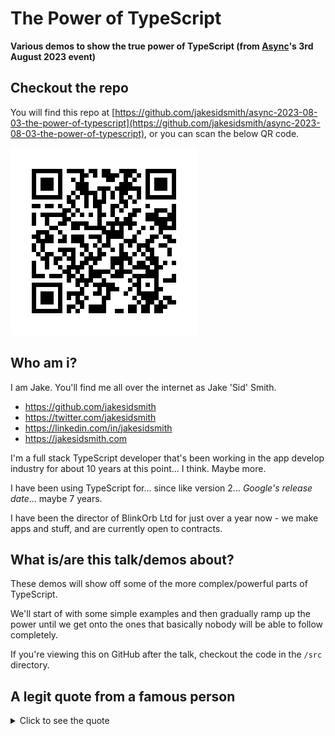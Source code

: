 # The Power of TypeScript

**Various demos to show the true power of TypeScript (from [Async](https://asyncjs.com)'s 3rd August 2023 event)**

## Checkout the repo

You will find this repo at [https://github.com/jakesidsmith/async-2023-08-03-the-power-of-typescript](https://github.com/jakesidsmith/async-2023-08-03-the-power-of-typescript), or you can scan the below QR code.


![QR Code link to repository](/images/qr-code.png)

## Who am i?

I am Jake. You'll find me all over the internet as Jake 'Sid' Smith.

- https://github.com/jakesidsmith
- https://twitter.com/jakesidsmith
- https://linkedin.com/in/jakesidsmith
- https://jakesidsmith.com

I'm a full stack TypeScript developer that's been working in the app develop industry for about 10 years at this point... I think. Maybe more.

I have been using TypeScript for... since like version 2... _Google's release date_... maybe 7 years.

I have been the director of BlinkOrb Ltd for just over a year now - we make apps and stuff, and are currently open to contracts.

## What is/are this talk/demos about?

These demos will show off some of the more complex/powerful parts of TypeScript.

We'll start of with some simple examples and then gradually ramp up the power until we get onto the ones that basically nobody will be able to follow completely.

If you're viewing this on GitHub after the talk, checkout the code in the `/src` directory.

## A legit quote from a famous person

<details>
  <summary>Click to see the quote</summary>

![You underestimate the power of the TypeScript. If you will not fight the types, then you will meet yor bugs](/images/the-power-of-the-typescript.png)

Yes, it's a legit quote. That's [insert famous programmer] in the helmet.

Original image found at https://www.pinterest.co.uk/pin/755619643699505528/

I chose this quote because it actually covers 2 important points:

1. There are many people that probably don't really utilize all the powerful features that TypeScript provides.
2. Most people, when starting out with TypeScript, will get very annoyed with type errors and, not truly understanding how useful they are, will end up typing everything as "any" which will only cause them further struggles.

Avoid "any" at all costs. 😉

<details>
  <summary>Click to see related extra meme</summary>

![Knight wearing armor with an arrow through the tiny gap in his helmet labelled "as any"](/images/typescript-code.png)

Image found at https://devrant.com/rants/3015646/i-dont-usually-post-memes-but-this-one-is-just-a-little-too-on-the-nose

</details>

</details>
